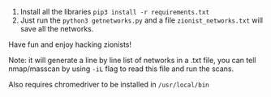 1. Install all the libraries `pip3 install -r requirements.txt`
2. Just run the `python3 getnetworks.py` and a file `zionist_networks.txt` will save all the networks.

Have fun and enjoy hacking zionists!

Note: it will generate a line by line list of networks in a .txt file, you can tell nmap/masscan by using `-iL` flag to read this file and run the scans.

Also requires chromedriver to be installed in `/usr/local/bin`
